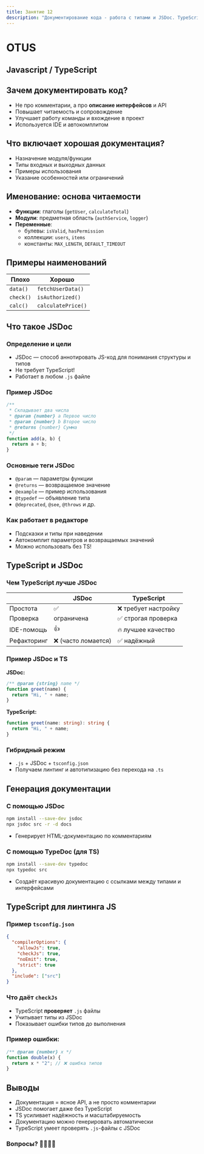 ```yaml
---
title: Занятие 12
description: "Документирование кода - работа с типами и JSDoc. TypeScript"
---
```


# OTUS

## Javascript / TypeScript

<!--v-->

## Зачем документировать код?

- Не про комментарии, а про **описание интерфейсов** и API
- Повышает читаемость и сопровождение
- Улучшает работу команды и вхождение в проект
- Используется IDE и автокомплитом

<!--v-->

## Что включает хорошая документация?

- Назначение модуля/функции
- Типы входных и выходных данных
- Примеры использования
- Указание особенностей или ограничений

<!--v-->

## Именование: основа читаемости

- **Функции**: глаголы (`getUser`, `calculateTotal`)
- **Модули**: предметная область (`authService`, `logger`)
- **Переменные**:
  - булевы: `isValid`, `hasPermission`
  - коллекции: `users`, `items`
  - константы: `MAX_LENGTH`, `DEFAULT_TIMEOUT`

<!--v-->

## Примеры наименований

| Плохо     | Хорошо             |
| --------- | ------------------ |
| `data()`  | `fetchUserData()`  |
| `check()` | `isAuthorized()`   |
| `calc()`  | `calculatePrice()` |

<!--s-->

## Что такое JSDoc

<!--v-->

### Определение и цели

- JSDoc — способ аннотировать JS-код для понимания структуры и типов
- Не требует TypeScript!
- Работает в любом `.js` файле

<!--v-->

### Пример JSDoc

```js
/**
 * Складывает два числа
 * @param {number} a Первое число
 * @param {number} b Второе число
 * @returns {number} Сумма
 */
function add(a, b) {
  return a + b;
}
```

<!--v-->

### Основные теги JSDoc

- `@param` — параметры функции
- `@returns` — возвращаемое значение
- `@example` — пример использования
- `@typedef` — объявление типа
- `@deprecated`, `@see`, `@throws` и др.

<!--v-->

### Как работает в редакторе

- Подсказки и типы при наведении
- Автокомплит параметров и возвращаемых значений
- Можно использовать без TS!

<!--s-->

## TypeScript и JSDoc

<!--v-->

### Чем TypeScript лучше JSDoc

|             | JSDoc               | TypeScript           |
| ----------- | ------------------- | -------------------- |
| Простота    | ✅                  | ❌ требует настройку |
| Проверка    | ограничена          | ✅ строгая проверка  |
| IDE-помощь  | 👍                  | 🔥 лучшее качество   |
| Рефакторинг | ❌ (часто ломается) | ✅ надёжный          |

<!--v-->

### Пример JSDoc и TS

**JSDoc:**

```js
/** @param {string} name */
function greet(name) {
  return "Hi, " + name;
}
```

**TypeScript:**

```ts
function greet(name: string): string {
  return "Hi, " + name;
}
```

<!--v-->

### Гибридный режим

- `.js` + JSDoc + `tsconfig.json`
- Получаем линтинг и автотипизацию без перехода на `.ts`

<!--s-->

## Генерация документации

<!--v-->

### С помощью JSDoc

```bash
npm install --save-dev jsdoc
npx jsdoc src -r -d docs
```

- Генерирует HTML-документацию по комментариям

<!--v-->

### С помощью TypeDoc (для TS)

```bash
npm install --save-dev typedoc
npx typedoc src
```

- Создаёт красивую документацию с ссылками между типами и интерфейсами

<!--s-->

## TypeScript для линтинга JS

<!--v-->

### Пример `tsconfig.json`

```json
{
  "compilerOptions": {
    "allowJs": true,
    "checkJs": true,
    "noEmit": true,
    "strict": true
  },
  "include": ["src"]
}
```

<!--v-->

### Что даёт `checkJs`

- TypeScript **проверяет** `.js` файлы
- Учитывает типы из JSDoc
- Показывает ошибки типов до выполнения

<!--v-->

### Пример ошибки:

```js
/** @param {number} x */
function double(x) {
  return x * "2"; // ❌ ошибка типов
}
```

<!--s-->

## Выводы

<!--v-->

- Документация = ясное API, а не просто комментарии
- JSDoc помогает даже без TypeScript
- TS усиливает надёжность и масштабируемость
- Документацию можно генерировать автоматически
- TypeScript умеет проверять `.js`-файлы с JSDoc

<!--v-->

### Вопросы? 🙋‍♀️🙋‍♂️
